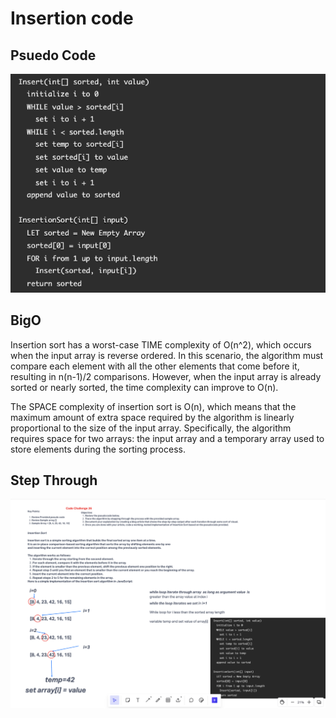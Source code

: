# Insertion code

## Psuedo Code

![psuedo](/javascript/code-challenges/sort/insertion/Screenshot%202023-05-08%20at%208.04.47%20PM.png)

## BigO

Insertion sort has a worst-case TIME complexity of O(n^2), which occurs when the input array is reverse ordered. In this scenario, the algorithm must compare each element with all the other elements that come before it, resulting in n(n-1)/2 comparisons. However, when the input array is already sorted or nearly sorted, the time complexity can improve to O(n).

The SPACE complexity of insertion sort is O(n), which means that the maximum amount of extra space required by the algorithm is linearly proportional to the size of the input array. Specifically, the algorithm requires space for two arrays: the input array and a temporary array used to store elements during the sorting process.


## Step Through

![ccinsert](/javascript/code-challenges/sort/insertion/1.png)
